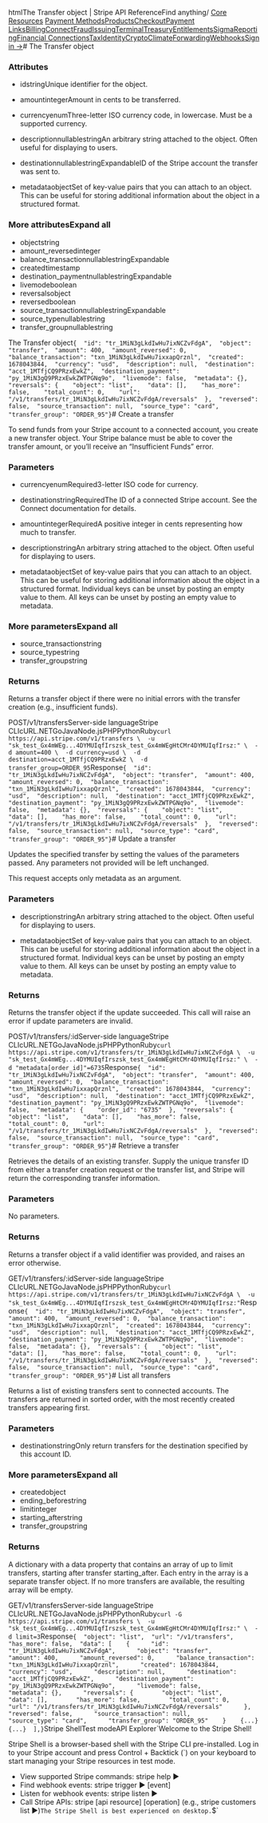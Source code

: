 htmlThe Transfer object | Stripe API Reference[](/api)Find anything/
[Core Resources](#)
[Payment Methods](#)[Products](#)[Checkout](#)[Payment Links](#)[Billing](#)[Connect](#)[Fraud](#)[Issuing](#)[Terminal](#)[Treasury](#)[Entitlements](#)[Sigma](#)[Reporting](#)[Financial Connections](#)[Tax](#)[Identity](#)[Crypto](#)[Climate](#)[Forwarding](#)[Webhooks](#)[Sign in →](https://dashboard.stripe.com/login)# The Transfer object

### Attributes

- idstringUnique identifier for the object.


- amountintegerAmount in cents to be transferred.


- currencyenumThree-letter ISO currency code, in lowercase. Must be a supported currency.


- descriptionnullablestringAn arbitrary string attached to the object. Often useful for displaying to users.


- destinationnullablestringExpandableID of the Stripe account the transfer was sent to.


- metadataobjectSet of key-value pairs that you can attach to an object. This can be useful for storing additional information about the object in a structured format.



### More attributesExpand all

- objectstring
- amount_reversedinteger
- balance_transactionnullablestringExpandable
- createdtimestamp
- destination_paymentnullablestringExpandable
- livemodeboolean
- reversalsobject
- reversedboolean
- source_transactionnullablestringExpandable
- source_typenullablestring
- transfer_groupnullablestring

The Transfer object`{  "id": "tr_1MiN3gLkdIwHu7ixNCZvFdgA",  "object": "transfer",  "amount": 400,  "amount_reversed": 0,  "balance_transaction": "txn_1MiN3gLkdIwHu7ixxapQrznl",  "created": 1678043844,  "currency": "usd",  "description": null,  "destination": "acct_1MTfjCQ9PRzxEwkZ",  "destination_payment": "py_1MiN3gQ9PRzxEwkZWTPGNq9o",  "livemode": false,  "metadata": {},  "reversals": {    "object": "list",    "data": [],    "has_more": false,    "total_count": 0,    "url": "/v1/transfers/tr_1MiN3gLkdIwHu7ixNCZvFdgA/reversals"  },  "reversed": false,  "source_transaction": null,  "source_type": "card",  "transfer_group": "ORDER_95"}`# Create a transfer

To send funds from your Stripe account to a connected account, you create a new transfer object. Your Stripe balance must be able to cover the transfer amount, or you’ll receive an “Insufficient Funds” error.

### Parameters

- currencyenumRequired3-letter ISO code for currency.


- destinationstringRequiredThe ID of a connected Stripe account. See the Connect documentation for details.


- amountintegerRequiredA positive integer in cents representing how much to transfer.


- descriptionstringAn arbitrary string attached to the object. Often useful for displaying to users.


- metadataobjectSet of key-value pairs that you can attach to an object. This can be useful for storing additional information about the object in a structured format. Individual keys can be unset by posting an empty value to them. All keys can be unset by posting an empty value to metadata.



### More parametersExpand all

- source_transactionstring
- source_typestring
- transfer_groupstring

### Returns

Returns a transfer object if there were no initial errors with the transfer creation (e.g., insufficient funds).

POST/v1/transfersServer-side languageStripe CLIcURL.NETGoJavaNode.jsPHPPythonRuby[](#)[](#)`curl https://api.stripe.com/v1/transfers \  -u "sk_test_Gx4mWEg...4DYMUIqfIrszsk_test_Gx4mWEgHtCMr4DYMUIqfIrsz:" \  -d amount=400 \  -d currency=usd \  -d destination=acct_1MTfjCQ9PRzxEwkZ \  -d transfer_group=ORDER_95`Response`{  "id": "tr_1MiN3gLkdIwHu7ixNCZvFdgA",  "object": "transfer",  "amount": 400,  "amount_reversed": 0,  "balance_transaction": "txn_1MiN3gLkdIwHu7ixxapQrznl",  "created": 1678043844,  "currency": "usd",  "description": null,  "destination": "acct_1MTfjCQ9PRzxEwkZ",  "destination_payment": "py_1MiN3gQ9PRzxEwkZWTPGNq9o",  "livemode": false,  "metadata": {},  "reversals": {    "object": "list",    "data": [],    "has_more": false,    "total_count": 0,    "url": "/v1/transfers/tr_1MiN3gLkdIwHu7ixNCZvFdgA/reversals"  },  "reversed": false,  "source_transaction": null,  "source_type": "card",  "transfer_group": "ORDER_95"}`# Update a transfer

Updates the specified transfer by setting the values of the parameters passed. Any parameters not provided will be left unchanged.

This request accepts only metadata as an argument.

### Parameters

- descriptionstringAn arbitrary string attached to the object. Often useful for displaying to users.


- metadataobjectSet of key-value pairs that you can attach to an object. This can be useful for storing additional information about the object in a structured format. Individual keys can be unset by posting an empty value to them. All keys can be unset by posting an empty value to metadata.



### Returns

Returns the transfer object if the update succeeded. This call will raise an error if update parameters are invalid.

POST/v1/transfers/:idServer-side languageStripe CLIcURL.NETGoJavaNode.jsPHPPythonRuby[](#)[](#)`curl https://api.stripe.com/v1/transfers/tr_1MiN3gLkdIwHu7ixNCZvFdgA \  -u "sk_test_Gx4mWEg...4DYMUIqfIrszsk_test_Gx4mWEgHtCMr4DYMUIqfIrsz:" \  -d "metadata[order_id]"=6735`Response`{  "id": "tr_1MiN3gLkdIwHu7ixNCZvFdgA",  "object": "transfer",  "amount": 400,  "amount_reversed": 0,  "balance_transaction": "txn_1MiN3gLkdIwHu7ixxapQrznl",  "created": 1678043844,  "currency": "usd",  "description": null,  "destination": "acct_1MTfjCQ9PRzxEwkZ",  "destination_payment": "py_1MiN3gQ9PRzxEwkZWTPGNq9o",  "livemode": false,  "metadata": {    "order_id": "6735"  },  "reversals": {    "object": "list",    "data": [],    "has_more": false,    "total_count": 0,    "url": "/v1/transfers/tr_1MiN3gLkdIwHu7ixNCZvFdgA/reversals"  },  "reversed": false,  "source_transaction": null,  "source_type": "card",  "transfer_group": "ORDER_95"}`# Retrieve a transfer

Retrieves the details of an existing transfer. Supply the unique transfer ID from either a transfer creation request or the transfer list, and Stripe will return the corresponding transfer information.

### Parameters

No parameters.

### Returns

Returns a transfer object if a valid identifier was provided, and raises an error otherwise.

GET/v1/transfers/:idServer-side languageStripe CLIcURL.NETGoJavaNode.jsPHPPythonRuby[](#)[](#)`curl https://api.stripe.com/v1/transfers/tr_1MiN3gLkdIwHu7ixNCZvFdgA \  -u "sk_test_Gx4mWEg...4DYMUIqfIrszsk_test_Gx4mWEgHtCMr4DYMUIqfIrsz:"`Response`{  "id": "tr_1MiN3gLkdIwHu7ixNCZvFdgA",  "object": "transfer",  "amount": 400,  "amount_reversed": 0,  "balance_transaction": "txn_1MiN3gLkdIwHu7ixxapQrznl",  "created": 1678043844,  "currency": "usd",  "description": null,  "destination": "acct_1MTfjCQ9PRzxEwkZ",  "destination_payment": "py_1MiN3gQ9PRzxEwkZWTPGNq9o",  "livemode": false,  "metadata": {},  "reversals": {    "object": "list",    "data": [],    "has_more": false,    "total_count": 0,    "url": "/v1/transfers/tr_1MiN3gLkdIwHu7ixNCZvFdgA/reversals"  },  "reversed": false,  "source_transaction": null,  "source_type": "card",  "transfer_group": "ORDER_95"}`# List all transfers

Returns a list of existing transfers sent to connected accounts. The transfers are returned in sorted order, with the most recently created transfers appearing first.

### Parameters

- destinationstringOnly return transfers for the destination specified by this account ID.



### More parametersExpand all

- createdobject
- ending_beforestring
- limitinteger
- starting_afterstring
- transfer_groupstring

### Returns

A dictionary with a data property that contains an array of up to limit transfers, starting after transfer starting_after. Each entry in the array is a separate transfer object. If no more transfers are available, the resulting array will be empty.

GET/v1/transfersServer-side languageStripe CLIcURL.NETGoJavaNode.jsPHPPythonRuby[](#)[](#)`curl -G https://api.stripe.com/v1/transfers \  -u "sk_test_Gx4mWEg...4DYMUIqfIrszsk_test_Gx4mWEgHtCMr4DYMUIqfIrsz:" \  -d limit=3`Response`{  "object": "list",  "url": "/v1/transfers",  "has_more": false,  "data": [    {      "id": "tr_1MiN3gLkdIwHu7ixNCZvFdgA",      "object": "transfer",      "amount": 400,      "amount_reversed": 0,      "balance_transaction": "txn_1MiN3gLkdIwHu7ixxapQrznl",      "created": 1678043844,      "currency": "usd",      "description": null,      "destination": "acct_1MTfjCQ9PRzxEwkZ",      "destination_payment": "py_1MiN3gQ9PRzxEwkZWTPGNq9o",      "livemode": false,      "metadata": {},      "reversals": {        "object": "list",        "data": [],        "has_more": false,        "total_count": 0,        "url": "/v1/transfers/tr_1MiN3gLkdIwHu7ixNCZvFdgA/reversals"      },      "reversed": false,      "source_transaction": null,      "source_type": "card",      "transfer_group": "ORDER_95"    }    {...}    {...}  ],}`Stripe ShellTest modeAPI Explorer[](https://stripe.com/docs/stripe-cli#install)`Welcome to the Stripe Shell!

Stripe Shell is a browser-based shell with the Stripe CLI pre-installed. Log in to your
Stripe account and press Control + Backtick (`) on your keyboard to start managing your Stripe
resources in test mode.

- View supported Stripe commands: stripe help ▶️
- Find webhook events: stripe trigger ▶️ [event]
- Listen for webhook events: stripe listen ▶
- Call Stripe APIs: stripe [api resource] [operation] (e.g., stripe customers list ▶️)`The Stripe Shell is best experienced on desktop.`$`